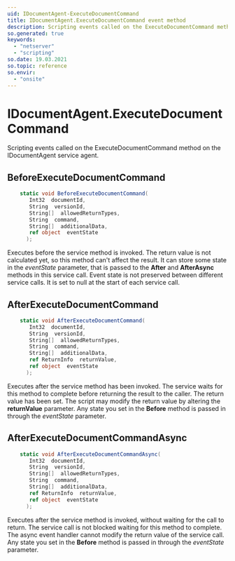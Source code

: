 ```yaml
---
uid: IDocumentAgent-ExecuteDocumentCommand
title: IDocumentAgent.ExecuteDocumentCommand event method
description: Scripting events called on the ExecuteDocumentCommand method on the IDocumentAgent service agent.
so.generated: true
keywords:
  - "netserver"
  - "scripting"
so.date: 19.03.2021
so.topic: reference
so.envir:
  - "onsite"
---
```

# IDocumentAgent.ExecuteDocumentCommand

Scripting events called on the <see cref='M:SuperOffice.CRM.Services.IDocumentAgent.ExecuteDocumentCommand'>ExecuteDocumentCommand</see> method on the <see cref='IDocumentAgent'>IDocumentAgent</see>  service agent.

## BeforeExecuteDocumentCommand
```cs
    static void BeforeExecuteDocumentCommand(
       Int32  documentId,
       String  versionId,
       String[]  allowedReturnTypes,
       String  command,
       String[]  additionalData,
       ref object  eventState
      );
```
Executes before the service method is invoked.
The return value is not calculated yet, so this method can't affect the result.
It can store some state in the *eventState* parameter, that is passed to the **After** and **AfterAsync** methods in this service call.
Event state is not preserved between different service calls. It is set to null at the start of each service call.
## AfterExecuteDocumentCommand
```cs
    static void AfterExecuteDocumentCommand(
       Int32  documentId,
       String  versionId,
       String[]  allowedReturnTypes,
       String  command,
       String[]  additionalData,
       ref ReturnInfo  returnValue,
       ref object  eventState
      );
```
Executes after the service method has been invoked. The service waits for this method to complete before returning the result to the caller.
The return value has been set. The script may modify the return value by altering the **returnValue** parameter.
Any state you set in the **Before** method is passed in through the *eventState* parameter.
## AfterExecuteDocumentCommandAsync
```cs
    static void AfterExecuteDocumentCommandAsync(
       Int32  documentId,
       String  versionId,
       String[]  allowedReturnTypes,
       String  command,
       String[]  additionalData,
       ref ReturnInfo  returnValue,
       ref object  eventState
      );
```
Executes after the service method is invoked, without waiting for the call to return.
The service call is not blocked waiting for this method to complete.
The async event handler cannot modify the return value of the service call.
Any state you set in the **Before** method is passed in through the *eventState* parameter.


